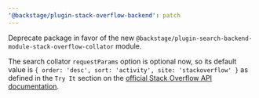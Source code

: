 ```yaml
---
'@backstage/plugin-stack-overflow-backend': patch
---
```


Deprecate package in favor of the new `@backstage/plugin-search-backend-module-stack-overflow-collator` module.

The search collator `requestParams` option is optional now, so its default value is `{ order: 'desc', sort: 'activity', site: 'stackoverflow' }` as defined in the `Try It` section on the [official Stack Overflow API documentation](https://api.stackexchange.com/docs/questions).
